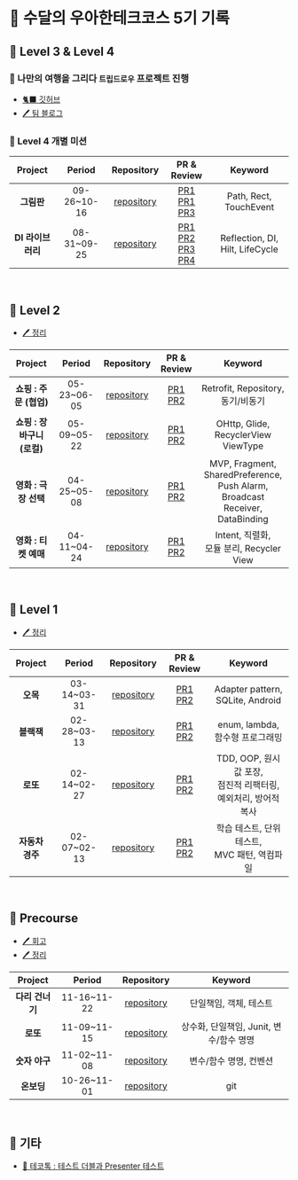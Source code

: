 # 🦦 수달의 우아한테크코스 5기 기록

## 📘 Level 3 & Level 4

### 🚩 나만의 여행을 그리다 `트립드로우` 프로젝트 진행   
- [🐈‍⬛ 깃허브](https://github.com/woowacourse-teams/2023-trip-draw)   
- [🖊️ 팀 블로그](https://tripdraw.blog/archive)

### 📌 Level 4 개별 미션

| Project | Period | Repository | PR & Review | Keyword |
|:-----:|:-----:|:---:|:---:|:---:|
|**그림판**|09-26~10-16|[repository](https://github.com/otter66/android-paint)|[PR1](https://github.com/woowacourse/android-paint/pull/24) <br> [PR1](https://github.com/woowacourse/android-paint/pull/39) <br> [PR3](https://github.com/woowacourse/android-paint/pull/68)|Path, Rect, TouchEvent|
|**DI 라이브러리**|08-31~09-25|[repository](https://github.com/otter66/android-di)|[PR1](https://github.com/woowacourse/android-di/pull/21) <br> [PR2](https://github.com/woowacourse/android-di/pull/48) <br> [PR3](https://github.com/woowacourse/android-di/pull/67) <br> [PR4](https://github.com/woowacourse/android-di/pull/81)|Reflection, DI, Hilt, LifeCycle|

<br/>

## 📒 Level 2
- [🖊️ 정리](https://korean-otter.tistory.com/231)

| Project | Period | Repository | PR & Review | Keyword |
|:-----:|:-----:|:---:|:---:|:---:|
|**쇼핑 : 주문 (협업)**|05-23~06-05|[repository](https://github.com/otter66/android-shopping-order)|[PR1](https://github.com/woowacourse/android-shopping-order/pull/21) <br> [PR2](https://github.com/woowacourse/android-shopping-order/pull/39)|Retrofit, Repository, 동기/비동기|
|**쇼핑 : 장바구니 (로컬)**|05-09~05-22|[repository](https://github.com/otter66/android-shopping-cart)|[PR1](https://github.com/woowacourse/android-shopping-cart/pull/7) <br> [PR2](https://github.com/woowacourse/android-shopping-cart/pull/31)|OHttp, Glide, <br> RecyclerView ViewType|
|**영화 : 극장 선택**|04-25~05-08|[repository](https://github.com/otter66/android-movie-theater)|[PR1](https://github.com/woowacourse/android-movie-theater/pull/9) <br> [PR2](https://github.com/woowacourse/android-movie-theater/pull/39)|MVP, Fragment, <br> SharedPreference, <br> Push Alarm, <br> Broadcast Receiver,  <br> DataBinding|
|**영화 : 티켓 예매**|04-11~04-24|[repository](https://github.com/otter66/android-movie-ticket)|[PR1](https://github.com/woowacourse/android-movie-ticket/pull/4) <br> [PR2](https://github.com/woowacourse/android-movie-ticket/pull/43)|Intent, 직렬화, <br> 모듈 분리, Recycler View|

<br>

## 📙 Level 1
- [🖊️ 정리](https://korean-otter.tistory.com/219)

| Project | Period | Repository | PR & Review | Keyword |
|:-----:|:-----:|:---:|:---:|:---:|
|**오목**|03-14~03-31|[repository](https://github.com/otter66/kotlin-omok)|[PR1](https://github.com/woowacourse/kotlin-omok/pull/9) <br> [PR2](https://github.com/woowacourse/kotlin-omok/pull/46)|Adapter pattern, SQLite, Android|
|**블랙잭**|02-28~03-13|[repository](https://github.com/otter66/kotlin-blackjack)|[PR1](https://github.com/woowacourse/kotlin-blackjack/pull/24) <br> [PR2](https://github.com/woowacourse/kotlin-blackjack/pull/58)|enum, lambda, 함수형 프로그래밍|
|**로또**|02-14~02-27|[repository](https://github.com/otter66/kotlin-lotto)|[PR1](https://github.com/woowacourse/kotlin-lotto/pull/13) <br> [PR2](https://github.com/woowacourse/kotlin-lotto/pull/53)|TDD, OOP, 원시값 포장, <br> 점진적 리팩터링, 예외처리, 방어적 복사|
|**자동차 경주**|02-07~02-13|[repository](https://github.com/otter66/kotlin-racingcar)|[PR1](https://github.com/woowacourse/kotlin-racingcar/pull/48) <br> [PR2](https://github.com/woowacourse/kotlin-racingcar/pull/77)|학습 테스트, 단위 테스트, <br> MVC 패턴, 역컴파일|

<br>

## 📕 Precourse
- [🖊️ 회고](https://korean-otter.tistory.com/195)
- [🖊️ 정리](https://korean-otter.tistory.com/202)

| Project | Period | Repository | Keyword |
|:---:|:---:|:---:|:---:|
|**다리 건너기**|11-16~11-22|[repository](https://github.com/otter66/kotlin-bridge)|단일책임, 객체, 테스트|
|**로또**|11-09~11-15|[repository](https://github.com/otter66/kotlin-lotto)|상수화, 단일책임, Junit, 변수/함수 명명|
|**숫자 야구**|11-02~11-08|[repository](https://github.com/otter66/kotlin-baseball)|변수/함수 명명, 컨벤션|
|**온보딩**|10-26~11-01|[repository](https://github.com/otter66/kotlin-onboarding)|git|

<br/>

## 📔 기타

- [🔗 테코톡 : 테스트 더블과 Presenter 테스트](https://www.youtube.com/watch?v=A0TB7qG-JBE)

